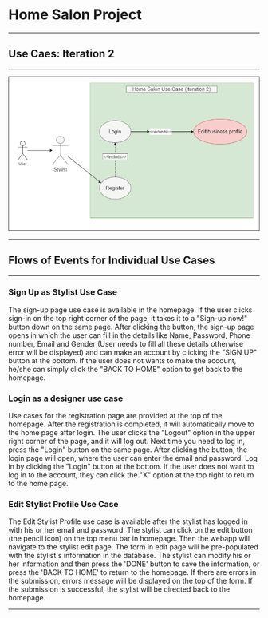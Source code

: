 
# **Home Salon Project**

---  

## Use Caes: **Iteration 2**

---
![Use Case Iteration 2](doc/use%case/../../Home%20Salon%20Use%20Case(Iteration2).png)

---

## Flows of Events for Individual Use Cases

---

### Sign Up as Stylist Use Case

The sign-up page use case is available in the homepage. If the user clicks sign-in on the top right corner of the page, it takes it to a "Sign-up now!" button down on the same page. After clicking the button, the sign-up page opens in which the user can fill in the details like Name, Password, Phone number, Email and Gender (User needs to fill all these details otherwise error will be displayed) and can make an account by clicking the "SIGN UP" button at the bottom. If the user does not wants to make the account, he/she can simply click the "BACK TO HOME" option to get back to the homepage.

### Login as a designer use case

Use cases for the registration page are provided at the top of the homepage. After the registration is completed, it will automatically move to the home page after login. The user clicks the "Logout" option in the upper right corner of the page, and it will log out.
Next time you need to log in, press the "Login" button on the same page. After clicking the button, the login page will open, where the user can enter the email and password. Log in by clicking the "Login" button at the bottom. If the user does not want to log in to the account, they can click the "X" option at the top right to return to the home page.

### Edit Stylist Profile Use Case

The Edit Stylist Profile use case is available after the stylist has logged in with his or her email and password. The stylist can click on the edit button (the pencil icon) on the top menu bar in homepage. Then the webapp will navigate to the stylist edit page. The form in edit page will be pre-populated with the stylist's information in the database. The stylist can modify his or her information and then press the 'DONE' button to save the information, or press the 'BACK TO HOME' to return to the homepage. If there are errors in the submission, errors message will be displayed on the top of the form. If the submission is successful, the stylist will be directed back to the homepage.

---
